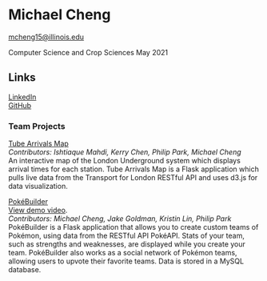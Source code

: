 # Michael Cheng
[mcheng15@illinois.edu](mailto:mcheng15@illinois.edu)

Computer Science and Crop Sciences
May 2021

## Links
[LinkedIn](https://www.linkedin.com/in/michael-cheng-821647161/)  
[GitHub](https://github.com/mcheng3)

### Team Projects
[Tube Arrivals Map](https://github.com/mcheng3/TubeArrivalsMap)  
_Contributors: Ishtiaque Mahdi, Kerry Chen, Philip Park, Michael Cheng_  
An interactive map of the London Underground system which displays arrival times for each station. Tube Arrivals Map is a Flask application which pulls live data from the Transport for London RESTful API and uses d3.js for data visualization.  

[PokéBuilder](https://github.com/mcheng3/PokeBuilder)  
[View demo video](https://www.youtube.com/watch?v=XTyc5oLf238).  
 _Contributors: Michael Cheng, Jake Goldman, Kristin Lin, Philip Park_   
PokéBuilder is a Flask application that allows you to create custom teams of Pokémon, using data from the RESTful API PokéAPI. Stats of your team, such as strengths and weaknesses, are displayed while you create your team. PokéBuilder also works as a social network of Pokémon teams, allowing users to upvote their favorite teams. Data is stored in a MySQL database.
